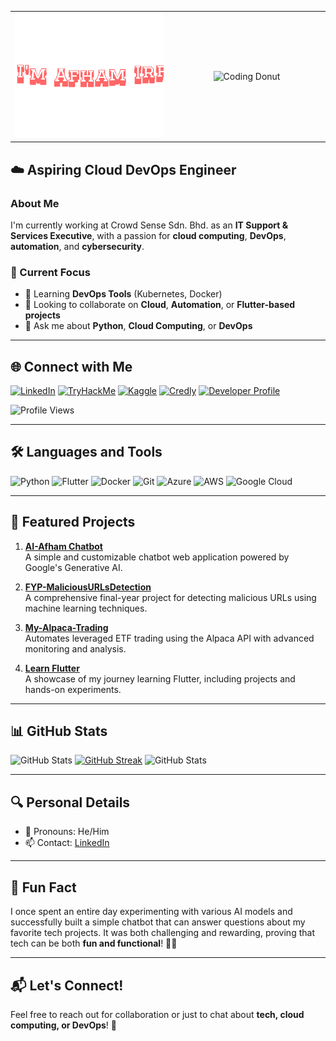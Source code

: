 <table align="center" width="100%">
  <tr>
    <!-- Header GIF on the left -->
    <td align="center" width="50%">
      <a href="https://ai-afham.netlify.app/">
        <img src="https://github.com/auth-Afham/auth-Afham/blob/main/giphy.gif" 
             alt="Header Image" 
             style="object-fit: cover; width: 100%; height: 200px;" />
      </a>
    </td>
    <!-- Donut GIF on the right -->
    <td align="center" width="50%">
      <img src="https://github.com/auth-Afham/auth-Afham/blob/main/Blender%20Tutorial%20Donut.gif" 
           alt="Coding Donut" 
           style="width: 250px; height: auto;" />
    </td>
  </tr>
</table>

## ☁️ Aspiring Cloud DevOps Engineer

### About Me  

I'm currently working at Crowd Sense Sdn. Bhd. as an **IT Support & Services Executive**, with a passion for **cloud computing**, **DevOps**, **automation**, and **cybersecurity**.

### 🚀 Current Focus  
- 🌱 Learning **DevOps Tools** (Kubernetes, Docker)  
- 👯 Looking to collaborate on **Cloud**, **Automation**, or **Flutter-based projects**  
- 💬 Ask me about **Python**, **Cloud Computing**, or **DevOps**

---

## 🌐 Connect with Me  

[![LinkedIn](https://img.shields.io/badge/-LinkedIn-0A66C2?logo=linkedin&logoColor=white&style=for-the-badge)](https://www.linkedin.com/in/afham-irfan-a43a20240)
[![TryHackMe](https://img.shields.io/badge/-TryHackMe-212C42?logo=tryhackme&logoColor=white&style=for-the-badge)](https://tryhackme.com/p/afham.irfan)
[![Kaggle](https://img.shields.io/badge/-Kaggle-20BEFF?logo=kaggle&logoColor=white&style=for-the-badge)](https://kaggle.com/afhamirfan)
[![Credly](https://img.shields.io/badge/-Credly-FF6C02?logo=credly&logoColor=white&style=for-the-badge)](https://www.credly.com/users/afham-irfan/badges)
[![Developer Profile](https://img.shields.io/badge/-Google%20Developer%20Profile-4285F4?logo=google&logoColor=white&style=for-the-badge)](https://developers.google.com/profile/u/100630847786305907889)

![Profile Views](https://komarev.com/ghpvc/?username=auth-Afham&label=Profile%20views&color=0e75b6&style=flat)

---

## 🛠️ Languages and Tools  

![Python](https://img.shields.io/badge/-Python-3776AB?logo=python&logoColor=white&style=flat-square)
![Flutter](https://img.shields.io/badge/-Flutter-02569B?logo=flutter&logoColor=white&style=flat-square)
![Docker](https://img.shields.io/badge/-Docker-2496ED?logo=docker&logoColor=white&style=flat-square)
![Git](https://img.shields.io/badge/-Git-F05032?logo=git&logoColor=white&style=flat-square)
![Azure](https://img.shields.io/badge/-Azure-0078D4?logo=microsoft-azure&logoColor=white&style=flat-square)
![AWS](https://img.shields.io/badge/-AWS-232F3E?logo=amazon-aws&logoColor=white&style=flat-square)
![Google Cloud](https://img.shields.io/badge/-Google%20Cloud-4285F4?logo=google-cloud&logoColor=white&style=flat-square)

---

## 📌 Featured Projects  

1. **[AI-Afham Chatbot](https://github.com/auth-Afham/AI-Afham-Chatbot)**  
   A simple and customizable chatbot web application powered by Google's Generative AI.

2. **[FYP-MaliciousURLsDetection](https://github.com/auth-Afham/FYP-MaliciousURLsDetection)**  
   A comprehensive final-year project for detecting malicious URLs using machine learning techniques.

3. **[My-Alpaca-Trading](https://github.com/auth-Afham/My-Alpaca-Trading)**  
   Automates leveraged ETF trading using the Alpaca API with advanced monitoring and analysis.

4. **[Learn Flutter](https://github.com/auth-Afham/Learn-Flutter)**  
   A showcase of my journey learning Flutter, including projects and hands-on experiments.

---

## 📊 GitHub Stats  

![GitHub Stats](https://github-readme-stats.vercel.app/api?username=auth-Afham&show_icons=true)
[![GitHub Streak](https://github-readme-streak-stats.herokuapp.com?user=auth-Afham)](https://git.io/streak-stats)
![GitHub Stats](https://github-readme-stats.vercel.app/api/top-langs?username=auth-Afham&locale=en&hide_title=false&layout=compact&card_width=320&langs_count=6&theme=dark&hide_border=false)

---

## 🔍 Personal Details  

- 👀 Pronouns: He/Him  
- 📫 Contact: [LinkedIn](https://www.linkedin.com/in/afham-irfan-a43a20240)

---

## 🎉 Fun Fact  

I once spent an entire day experimenting with various AI models and successfully built a simple chatbot that can answer questions about my favorite tech projects. It was both challenging and rewarding, proving that tech can be both **fun and functional**! 🤖💬  

---

## 📬 Let's Connect!  

Feel free to reach out for collaboration or just to chat about **tech, cloud computing, or DevOps**! 🚀  
